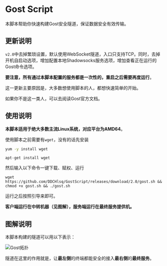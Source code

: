 # Gost Script

本脚本帮助你快速构建Gost安全隧道，保证数据安全有效传输。

## 更新说明

`v2.0`中去掉繁琐设置，默认使用WebSocket隧道，入口只支持TCP。同时，去掉开机自启动选项，增加配置本地Shadowsocks服务选项，增加查看正在运行的Gost命令选项。

**要注意，所有通过本脚本配置的服务都是一次性的，重启之后需要再度运行**。

这一更新主要原因是，大多数想使用脚本的人，都想快速简单的开始。

如果你不是这一类人，可以去阅读Gost官方文档。

## 使用说明

**本脚本适用于绝大多数主流Linux系统，对应平台为AMD64**。

使用脚本之前需要有`wget`，没有的话先安装

```bash
yum -y install wget
```

```shell
apt-get install wget
```

然后输入以下命令一键下载、赋权、运行

```shell
wget https://github.com/DDCHlsq/GostScript/releases/download/2.0/gost.sh && chmod +x gost.sh && ./gost.sh
```

运行之后按照引导来即可。

**客户端运行在中转机器（见图解），服务端运行在最终服务提供机。**

## 图解说明

本脚本构建的隧道可以用以下表示：

![Gost拓扑](http://cos.nju.world:9000/public-pictures/GithubPics/Gost拓扑.jpg)

隧道在这里的作用就是，让**最左侧**的终端都能安全的接入**最右侧**的**最终服务**。